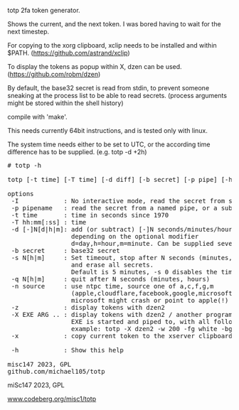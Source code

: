 totp 2fa token generator.


Shows the current, and the next token. I was bored having to wait for the next timestep.

For copying to the xorg clipboard, xclip needs to be installed and within $PATH.
(https://github.com/astrand/xclip)

To display the tokens as popup within X, dzen can be used. 
(https://github.com/robm/dzen)


By default, the base32 secret is read from stdin,
to prevent someone sneaking at the process list to be able
to read secrets. (process arguments might be stored within the shell history)



compile with 'make'.


This needs currently 64bit instructions,
and is tested only with linux.


The system time needs either to be set to UTC,
or the according time difference has to be supplied. (e.g. totp -d +2h)


<pre>
# totp -h

totp [-t time] [-T time] [-d diff] [-b secret] [-p pipe] [-h]   Calculate 2fa otp tokens.

options
 -I            : No interactive mode, read the secret from stdin
 -p pipename   : read the secret from a named pipe, or a subshell
 -t time       : time in seconds since 1970
 -T hh:mm[:ss] : time
 -d [-]N[d|h|m]: add (or subtract) [-]N seconds/minutes/hours/days to the current time,
                 depending on the optional modifier
                 d=day,h=hour,m=minute. Can be supplied several times, or with -t/-T
 -b secret     : base32 secret 
 -s N[h|m]     : Set timeout, stop after N seconds (minutes, hours) without keypress,
                 and erase all secrets.
                 Default is 5 minutes, -s 0 disables the timeout
 -q N[h|m]     : quit after N seconds (minutes, hours)
 -n source     : use ntpc time, source one of a,c,f,g,m
                 (apple,cloudflare,facebook,google,microsoft)
                 microsoft might crash or point to apple(!) - type (j)icrosoft or icrosoft instead
 -z            : display tokens with dzen2
 -X EXE ARG .. : display tokens with dzen2 / another program
                 EXE is started and piped to, with all following arguments
                 example: totp -X dzen2 -w 200 -fg white -bg black
 -x            : copy current token to the xserver clipboard (needs xclip)

 -h            : Show this help

misc147 2023, GPL
github.com/michael105/totp
</pre>



miSc147 2023, GPL

www.codeberg.org/misc1/totp



